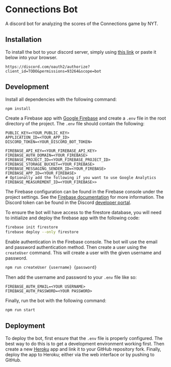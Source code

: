 # Connections Bot

A discord bot for analyzing the scores of the Connections game by NYT.

## Installation

To install the bot to your discord server, simply using [this link][0] or paste it below into your browser.

```
https://discord.com/oauth2/authorize?client_id=TODO&permissions=93264&scope=bot
```

## Development

Install all dependencies with the following command:

```bash
npm install
```

Create a Firebase app with [Google Firebase][1] and create a `.env` file in the root directory of the project. The `.env` file should contain the following:

```env
PUBLIC_KEY=<YOUR_PUBLIC_KEY>
APPLICATION_ID=<YOUR_APP_ID>
DISCORD_TOKEN=<YOUR_DISCORD_BOT_TOKEN>

FIREBASE_API_KEY=<YOUR_FIREBASE_API_KEY>
FIREBASE_AUTH_DOMAIN=<YOUR_FIREBASE>
FIREBASE_PROJECT_ID=<YOUR_FIREBASE_PROJECT_ID>
FIREBASE_STORAGE_BUCKET=<YOUR_FIREBASE>
FIREBASE_MESSAGING_SENDER_ID=<YOUR_FIREBASE>
FIREBASE_APP_ID=<YOUR_FIREBASE>
# Optionally add the following if you want to use Google Analytics
FIREBASE_MEASUREMENT_ID=<YOUR_FIREBASE>>
```

The Firebase configuration can be found in the Firebase console under the project settings.
See the [Firebase documentation][2] for more information.
The Discord token can be found in the Discord [developer portal][3].

To ensure the bot will have access to the firestore database, you will need to initialize and deploy the firebase app with the following code:

```bash
firebase init firestore
firebase deploy --only firestore
```

Enable authentication in the Firebase console.
The bot will use the email and password authentication method.
Then create a user using the `createUser` command. This will create a user with the given username and password.

```bash
npm run createUser {username} {password}
```

Then add the username and password to your `.env` file like so:
    
```env
FIREBASE_AUTH_EMAIL=<YOUR USERNAME>
FIREBASE_AUTH_PASSWORD=<YOUR PASSWORD>
```

Finally, run the bot with the following command:

```bash
npm run start
```

## Deployment

To deploy the bot, first ensure that the `.env` file is properly configured.
The best way to do this is to get a development environment working first.
Then create a new [Heroku][4] app and link it to your GitHub repository fork.
Finally, deploy the app to Heroku; either via the web interface or by pushing to GitHub.


[0]: https://discord.com/oauth2/authorize?client_id=TODO&permissions=93264&scope=bot
[1]: https://firebase.google.com/
[2]: https://support.google.com/firebase/answer/7015592#zippy=%2Cin-this-article
[3]: https://discord.com/developers/applications
[4]: https://www.heroku.com/
